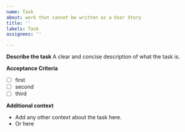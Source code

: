```yaml
---
name: Task
about: work that cannot be written as a User Story
title: ''
labels: Task
assignees: ''

---
```


**Describe the task**
A clear and concise description of what the task is.

**Acceptance Criteria**
- [ ] first
- [ ] second
- [ ] third

**Additional context**
- Add any other context about the task here.
- Or here
